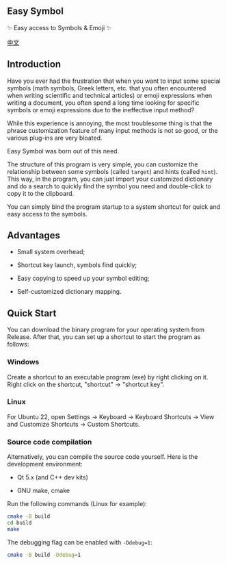 ## Easy Symbol

✨ Easy access to Symbols & Emoji ✨

<a href="README_zh_CN.md">中文</a>

## Introduction

Have you ever had the frustration that when you want to input some special symbols (math symbols, Greek letters, etc. that you often encountered when writing scientific and technical articles) or emoji expressions when writing a document, you often spend a long time looking for specific symbols or emoji expressions due to the ineffective input method? 

While this experience is annoying, the most troublesome thing is that the phrase customization feature of many input methods is not so good, or the various plug-ins are very bloated.

Easy Symbol was born out of this need.

The structure of this program is very simple, you can customize the relationship between some symbols (called `target`) and hints (called `hint`). This way, in the program, you can just import your customized dictionary and do a search to quickly find the symbol you need and double-click to copy it to the clipboard.

You can simply bind the program startup to a system shortcut for quick and easy access to the symbols.

## Advantages

- Small system overhead;

- Shortcut key launch, symbols find quickly;

- Easy copying to speed up your symbol editing;

- Self-customized dictionary mapping.

## Quick Start

You can download the binary program for your operating system from Release. After that, you can set up a shortcut to start the program as follows:

### Windows

Create a shortcut to an executable program (exe) by right clicking on it. Right click on the shortcut, "shortcut" -> "shortcut key".

### Linux

For Ubuntu 22, open Settings -> Keyboard -> Keyboard Shortcuts -> View and Customize Shortcuts -> Custom Shortcuts.

### Source code compilation

Alternatively, you can compile the source code yourself. Here is the development environment:

- Qt 5.x (and C++ dev kits)

- GNU make, cmake

Run the following commands (Linux for example):

```bash
cmake -B build
cd build
make
```

The debugging flag can be enabled with `-Ddebug=1`:

```bash
cmake -B build -Ddebug=1
```
